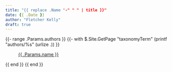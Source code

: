 ```yaml
---
title: "{{ replace .Name "-" " " | title }}"
date: {{ .Date }}
author: "Fletcher Kelly"
draft: true
---
```


{{- range .Params.authors }}
  {{- with $.Site.GetPage "taxonomyTerm" (printf "authors/%s" (urlize .)) }}
    <figure>
      <img src="{{ .Params.photo }}" alt=""/>
      <figcaption>
        <a href="{{ .Permalink }}">{{ .Params.name }}</a>
      </figcaption>
    </figure>
  {{ end }}
{{ end }}